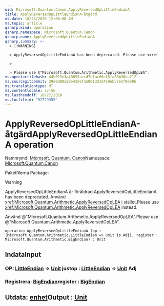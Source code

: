 ```yaml
---
uid: Microsoft.Quantum.Canon.ApplyReversedOpLittleEndianA
title: ApplyReversedOpLittleEndianA-åtgärd
ms.date: 10/26/2020 12:00:00 AM
ms.topic: article
qsharp.kind: operation
qsharp.namespace: Microsoft.Quantum.Canon
qsharp.name: ApplyReversedOpLittleEndianA
qsharp.summary: >-
  > [!WARNING]

  > ApplyReversedOpLittleEndianA has been deprecated. Please use <xref:Microsoft.Quantum.Arithmetic.ApplyReversedOpLEA> instead.

  >

  > Please use @"Microsoft.Quantum.Arithmetic.ApplyReversedOpLEA".
ms.openlocfilehash: 44b013e3a40095accd7e1ac66ef8fa88b30ce712
ms.sourcegitcommit: 29e0d88a30e4166fa580132124b0eb57e1f0e986
ms.translationtype: MT
ms.contentlocale: sv-SE
ms.lasthandoff: 10/27/2020
ms.locfileid: "92729355"
---
```

# <a name="applyreversedoplittleendiana-operation"></a><span data-ttu-id="203d0-102">ApplyReversedOpLittleEndianA-åtgärd</span><span class="sxs-lookup"><span data-stu-id="203d0-102">ApplyReversedOpLittleEndianA operation</span></span>

<span data-ttu-id="203d0-103">Namnrymd: [Microsoft. Quantum. Canon](xref:Microsoft.Quantum.Canon)</span><span class="sxs-lookup"><span data-stu-id="203d0-103">Namespace: [Microsoft.Quantum.Canon](xref:Microsoft.Quantum.Canon)</span></span>

<span data-ttu-id="203d0-104">Paketfilerna [](https://nuget.org/packages/)</span><span class="sxs-lookup"><span data-stu-id="203d0-104">Package: [](https://nuget.org/packages/)</span></span>


> [!WARNING]
> <span data-ttu-id="203d0-105">ApplyReversedOpLittleEndianA är föråldrad.</span><span class="sxs-lookup"><span data-stu-id="203d0-105">ApplyReversedOpLittleEndianA has been deprecated.</span></span> <span data-ttu-id="203d0-106">Använd <xref:Microsoft.Quantum.Arithmetic.ApplyReversedOpLEA> i stället.</span><span class="sxs-lookup"><span data-stu-id="203d0-106">Please use <xref:Microsoft.Quantum.Arithmetic.ApplyReversedOpLEA> instead.</span></span>
>
> <span data-ttu-id="203d0-107">Använd @"Microsoft.Quantum.Arithmetic.ApplyReversedOpLEA".</span><span class="sxs-lookup"><span data-stu-id="203d0-107">Please use @"Microsoft.Quantum.Arithmetic.ApplyReversedOpLEA".</span></span>



```qsharp
operation ApplyReversedOpLittleEndianA (op : (Microsoft.Quantum.Arithmetic.LittleEndian => Unit is Adj), register : Microsoft.Quantum.Arithmetic.BigEndian) : Unit
```


## <a name="input"></a><span data-ttu-id="203d0-108">Indata</span><span class="sxs-lookup"><span data-stu-id="203d0-108">Input</span></span>

### <a name="op--littleendian--unit-adj"></a><span data-ttu-id="203d0-109">OP: [LittleEndian](xref:Microsoft.Quantum.Arithmetic.LittleEndian) => [Unit](xref:microsoft.quantum.lang-ref.unit) just</span><span class="sxs-lookup"><span data-stu-id="203d0-109">op : [LittleEndian](xref:Microsoft.Quantum.Arithmetic.LittleEndian) => [Unit](xref:microsoft.quantum.lang-ref.unit) Adj</span></span>




### <a name="register--bigendian"></a><span data-ttu-id="203d0-110">Registrera: [BigEndian](xref:Microsoft.Quantum.Arithmetic.BigEndian)</span><span class="sxs-lookup"><span data-stu-id="203d0-110">register : [BigEndian](xref:Microsoft.Quantum.Arithmetic.BigEndian)</span></span>





## <a name="output--unit"></a><span data-ttu-id="203d0-111">Utdata: [enhet](xref:microsoft.quantum.lang-ref.unit)</span><span class="sxs-lookup"><span data-stu-id="203d0-111">Output : [Unit](xref:microsoft.quantum.lang-ref.unit)</span></span>

